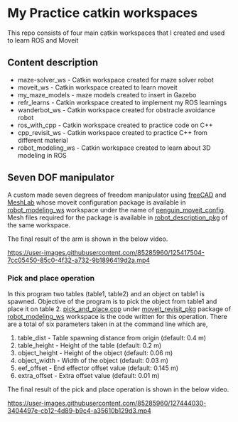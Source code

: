 # My Practice catkin workspaces
This repo consists of four main catkin workspaces that I created and used to learn ROS and Moveit
## Content description
* maze-solver_ws - Catkin workspace created for maze solver robot
* moveit_ws - Catkin workspace created to learn moveit
* my_maze_models - maze models created to insert in Gazebo
* refr_learns - Catkin workspace created to implement my ROS learnings
* wanderbot_ws - Catkin workspace created for obstracle avoidance robot
* ros_with_cpp - Catkin workspace created to practice code on C++
* cpp_revisit_ws - Catkin workspace created to practice C++ from different material
* robot_modeling_ws - Catkin workspace created to learn about 3D modeling in ROS
## Seven DOF manipulator
A custom made seven degrees of freedom manipulator using [freeCAD](https://www.freecadweb.org/) and [MeshLab](https://www.meshlab.net/#description) whose moveit configuration package is available in [robot_modeling_ws](./robot_modeling_ws) workspace under the name of [penguin_moveit_config](./robot_modeling_ws/src/penguin_moveit_config). Mesh files required for the package is available in [robot_description_pkg](./robot_modeling_ws/src/robot_description_pkg) of the same workspace.

The final result of the arm is shown in the below video.

https://user-images.githubusercontent.com/85285960/125417504-7cc05450-85c0-4f32-a732-9b1896419d2a.mp4

### Pick and place operation
In this program two tables (table1, table2) and an object on table1 is spawned. Objective of the program is to pick the object from table1 and place it on table 2. [pick_and_place.cpp](./robot_modeling_ws/src/moveit_revisit_pkg/src/pick_and_place.cpp) under [moveit_revisit_pkg](./robot_modeling_ws/src/moveit_revisit_pkg) package of [robot_modeling_ws](./robot_modeling_ws) workspace is the code written for this operation. There are a total of six parameters taken in at the command line which are,
1) table_dist - Table spawning distance from origin (default: 0.4 m)
2) table_height - Height of the table (default: 0.2 m)
3) object_height - Height of the object (default: 0.06 m)
4) object_width - Width of the object (default: 0.03 m)
5) eef_offset - End effector offset value (default: 0.145 m)
6) extra_offset - Extra offset value (default: 0.01 m)

The final result of the pick and place operation is shown in the below video.

https://user-images.githubusercontent.com/85285960/127444030-3404497e-cb12-4d89-b9c4-a35610b129d3.mp4

